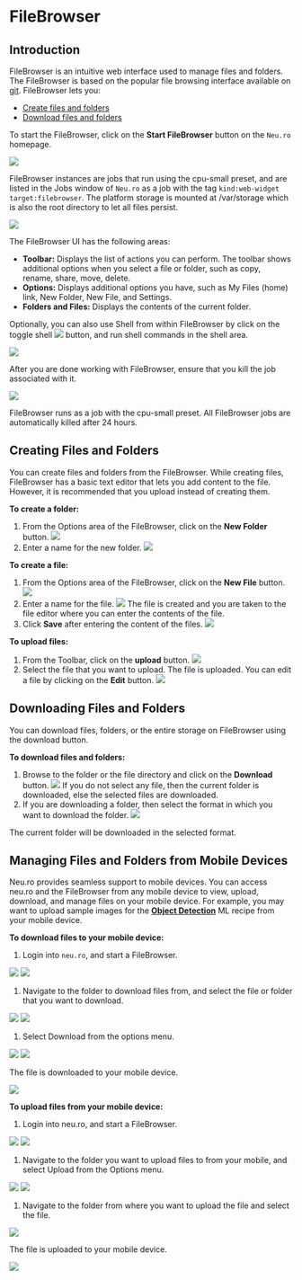 # FileBrowser

## Introduction

FileBrowser is an intuitive web interface used to manage files and folders. The FileBrowser is based on the popular file browsing interface available on [git](https://github.com/filebrowser/filebrowser). FileBrowser lets you:

* [Create files and folders](filebrowser.md#creating-files-and-folders)
* [Download files and folders](filebrowser.md#downloading-files-and-folders)

To start the FileBrowser, click on the **Start FileBrowser** button on the `Neu.ro` homepage.

![](../.gitbook/assets/stor_start_filebrowser.jpg)

FileBrowser instances are jobs that run using the cpu-small preset, and are listed in the Jobs window of `Neu.ro` as a job with the tag `kind:web-widget target:filebrowser`. The platform storage is mounted at /var/storage which is also the root directory to let all files persist.

![](../.gitbook/assets/stor_browser.jpg)

The FileBrowser UI has the following areas:

* **Toolbar:** Displays the list of actions you can perform. The toolbar shows additional options when you select a file or folder, such as copy, rename, share, move, delete.
* **Options:** Displays additional options you have, such as My Files \(home\) link, New Folder, New File, and Settings.
* **Folders and Files:** Displays the contents of the current folder.

Optionally, you can also use Shell from within FileBrowser by click on the toggle shell ![](../.gitbook/assets/FB_Toggle.jpg) button, and run shell commands in the shell area.

![](../.gitbook/assets/FB_Shell.jpg)

After you are done working with FileBrowser, ensure that you kill the job associated with it.

![](../.gitbook/assets/FB_Job.JPG)

FileBrowser runs as a job with the cpu-small preset. All FileBrowser jobs are automatically killed after 24 hours.

## Creating Files and Folders

You can create files and folders from the FileBrowser. While creating files, FileBrowser has a basic text editor that lets you add content to the file. However, it is recommended that you upload instead of creating them.

**To create a folder:**

1. From the Options area of the FileBrowser, click on the **New Folder** button. ![](../.gitbook/assets/FB_NewFolder.jpg)
2. Enter a name for the new folder. ![](../.gitbook/assets/FB_NewDirectory.jpg)

**To create a file:**

1. From the Options area of the FileBrowser, click on the **New File** button. ![](../.gitbook/assets/FB_NewFile.jpg)
2. Enter a name for the file. ![](../.gitbook/assets/FB_NewFileName.jpg) The file is created and you are taken to the file editor where you can enter the contents of the file.
3. Click **Save** after entering the content of the files. ![](../.gitbook/assets/FB_NewFile_Save.JPG)

**To upload files:**

1. From the Toolbar, click on the **upload** button. ![](../.gitbook/assets/FB_UploadButton.jpg)
2. Select the file that you want to upload. The file is uploaded. You can edit a file by clicking on the **Edit** button. ![](../.gitbook/assets/FB_UpFile.JPG)

## Downloading Files and Folders

You can download files, folders, or the entire storage on FileBrowser using the download button.

**To download files and folders:**

1. Browse to the folder or the file directory and click on the **Download** button. ![](../.gitbook/assets/FB_Download.jpg) If you do not select any file, then the current folder is downloaded, else the selected files are downloaded.
2. If you are downloading a folder, then select the format in which you want to download the folder. ![](../.gitbook/assets/FB_DownFormat.jpg)

The current folder will be downloaded in the selected format.

## Managing Files and Folders from Mobile Devices

Neu.ro provides seamless support to mobile devices. You can access neu.ro and the FileBrowser from any mobile device to view, upload, download, and manage files on your mobile device. For example, you may want to upload sample images for the [**Object Detection**](https://docs.neu.ro/cookbook/object-detection) ML recipe from your mobile device.

**To download files to your mobile device:**

1. Login into `neu.ro`, and start a FileBrowser.

![](../.gitbook/assets/FBM_NeuroHome.jpg) ![](../.gitbook/assets/FBM_FileBrowser%20%281%29.jpg)

1. Navigate to the folder to download files from, and select the file or folder that you want to download.

![](../.gitbook/assets/FBM_Folder.jpg) ![](../.gitbook/assets/FBM_Down_Select_1.jpg)

1. Select Download from the options menu.

![](../.gitbook/assets/FBM_Down_Select.jpg) ![](../.gitbook/assets/FBM_DownloadDone%20%281%29.jpg)

The file is downloaded to your mobile device.

![](../.gitbook/assets/FBM_DownloadDone.jpg)

**To upload files from your mobile device:**

1. Login into neu.ro, and start a FileBrowser.

![](../.gitbook/assets/FBM_NeuroHome%20%281%29.jpg) ![](../.gitbook/assets/FBM_FileBrowser.jpg)

1. Navigate to the folder you want to upload files to from your mobile, and select Upload from the Options menu.

![](../.gitbook/assets/FBM_Up_Folder.jpg) ![](../.gitbook/assets/FBM_UploadButton.jpg)

1. Navigate to the folder from where you want to upload the file and select the file.

![](../.gitbook/assets/FBM_UploadFileFolder.jpg)

The file is uploaded to your mobile device.

![](../.gitbook/assets/FBM_FileUploaded.jpg)

